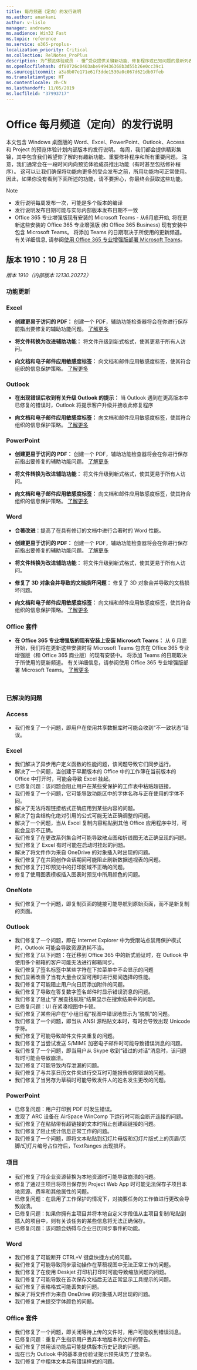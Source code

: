 ```yaml
---
title: 每月频道（定向）的发行说明
ms.author: anankani
author: v-lislo
manager: andrewmo
ms.audience: Win32 Fast
ms.topic: reference
ms.service: o365-proplus-
localization_priority: Critical
ms.collection: RelNotes_ProPlus
description: 为“预览体验成员 - 慢”受众提供关键新功能、修复程序或已知问题的最新列表
ms.openlocfilehash: df80726c0403abe949436368b3d55b26e0cc39c1
ms.sourcegitcommit: a3a8b07e171e61f3dde1530a0c067d621db07feb
ms.translationtype: HT
ms.contentlocale: zh-CN
ms.lasthandoff: 11/05/2019
ms.locfileid: "37993717"
---
```

# <a name="release-notes-for-office-monthly-channel-targeted"></a>Office 每月频道（定向）的发行说明

本文包含 Windows 桌面版的 Word、Excel、PowerPoint、Outlook、Access 和 Project 的预览体验计划内部版本的发行说明。 每周，我们都会提供精彩集锦，其中包含我们希望你了解的有趣新功能、重要修补程序和所有重要问题。 注意，我们通常会在一段时间内向预览体验成员推出功能（有时甚至包括修补程序）。 这可以让我们确保将功能向更多的受众发布之前，所用功能均可正常使用。 因此，如果你没有看到下面所述的功能，请不要担心，你最终会获取这些功能。  

> [!NOTE]
> - 发行说明每周发布一次，可能是多个版本的编译
> - 发行说明发布日期可能与实际内部版本发布日期不一致
> - Office 365 专业增强版现有安装的 Microsoft Teams - 从6月底开始, 将在更新这些安装的 Office 365 专业增强版 (和 Office 365 Business) 现有安装中包含 Microsoft Teams。 将添加 Teams 的日期取决于所使用的更新频道。 有关详细信息, 请参阅[使用 Office 365 专业增强版部署 Microsoft Teams](https://docs.microsoft.com/zh-CN/deployoffice/teams-install)。

[//]: # (请勿移除)

[//]: # (请勿移除功能详细信息内容开头)

## <a name="version-1910-october-28"></a>版本 1910：10 月 28 日
*版本 1910（内部版本 12130.20272）*


[//]: # (请勿移除功能详细信息内容开头)

### <a name="feature-updates"></a>功能更新

### <a name="excel"></a>Excel

- **创建更易于访问的 PDF：** 创建一个 PDF，辅助功能检查器将会在你进行保存前指出要修复的辅助功能问题。 [了解更多](https://support.office.com/zh-CN/article/064625e0-56ea-4e16-ad71-3aa33bb4b7ed)

- **将文件转换为改进辅助功能：** 将文件升级到新式格式，使其更易于所有人访问。

- **向文档和电子邮件应用敏感度标签：** 向文档和邮件应用敏感度标签，使其符合组织的信息保护策略。 [了解更多](https://aka.ms/officemipdocs)

### <a name="outlook"></a>Outlook

- **在出现错误后收到有关升级 Outlook 的提示：** 当 Outlook 遇到在更高版本中已修复的错误时，Outlook 将提示客户升级并接收此修复程序

- **向文档和电子邮件应用敏感度标签：** 向文档和邮件应用敏感度标签，使其符合组织的信息保护策略。 [了解更多](https://aka.ms/officemipdocs)

### <a name="powerpoint"></a>PowerPoint

- **创建更易于访问的 PDF：** 创建一个 PDF，辅助功能检查器将会在你进行保存前指出要修复的辅助功能问题。 [了解更多](https://support.office.com/zh-CN/article/064625e0-56ea-4e16-ad71-3aa33bb4b7ed)

- **将文件转换为改进辅助功能：** 将文件升级到新式格式，使其更易于所有人访问。

- **向文档和电子邮件应用敏感度标签：** 向文档和邮件应用敏感度标签，使其符合组织的信息保护策略。 [了解更多](https://aka.ms/officemipdocs)

### <a name="word"></a>Word

- **合著改进**：提高了在具有修订的文档中进行合著时的 Word 性能。

- **创建更易于访问的 PDF：** 创建一个 PDF，辅助功能检查器将会在你进行保存前指出要修复的辅助功能问题。 [了解更多](https://support.office.com/zh-CN/article/064625e0-56ea-4e16-ad71-3aa33bb4b7ed)

- **将文件转换为改进辅助功能：** 将文件升级到新式格式，使其更易于所有人访问。

- **修复了 3D 对象合并导致的文档损坏问题：** 修复了 3D 对象合并导致的文档损坏问题。

- **向文档和电子邮件应用敏感度标签：** 向文档和邮件应用敏感度标签，使其符合组织的信息保护策略。 [了解更多](https://aka.ms/officemipdocs)

### <a name="office-suite"></a>Office 套件

- **在 Office 365 专业增强版的现有安装上安装 Microsoft Teams：** 从 6 月底开始，我们将在更新这些安装时将 Microsoft Teams 包含在 Office 365 专业增强版（和 Office 365 商业版）的现有安装中。 将添加 Teams 的日期取决于所使用的更新频道。 有关详细信息，请参阅使用 Office 365 专业增强版部署 Microsoft Teams。 [了解更多](https://docs.microsoft.com/zh-CN/deployoffice/teams-install)

[//]: # (请勿移除功能详细信息内容结尾)

<br/>

[//]: # (请勿移除错误详细信息内容开头)

### <a name="resolved-issues"></a>已解决的问题
### <a name="access"></a>Access

- 我们修复了一个问题，即用户在使用共享数据库时可能会收到“不一致状态”错误。

### <a name="excel"></a>Excel

- 我们解决了异步用户定义函数的性能问题，该问题导致它们同步运行。
- 解决了一个问题，当创建于早期版本的 Office 中的工作簿在当前版本的 Office 中打开时，可能会导致 Excel 挂起。
- 已修复问题：该问题会阻止用户在某些受保护的工作表中粘贴超链接。
- 我们修复了一个问题，它可能导致功能区中的字体名称与正在使用的字体不同。
- 解决了无法将超链接格式正确应用到某些内容的问题。
- 解决了包含结构化绝对引用的公式可能无法正确调整的问题。
- 解决了一个问题，当从 Excel 复制内容粘贴到其他 Office 应用程序中时，可能会显示不正确。
- 我们修复了在更改系列集合时可能导致散点图和折线图无法正确呈现的问题。
- 我们修复了 Excel 有时可能在启动时挂起的问题。
- 解决了将文件作为来自 OneDrive 的对象插入时出现的问题。
- 我们修复了在共同创作会话期间可能阻止刷新数据透视表的问题。
- 我们修复了打印预览中的打印区域不正确的问题。
- 修复了使用图表模板插入图表时预览中所用颜色的问题。

### <a name="onenote"></a>OneNote

- 我们修复了一个问题，即复制页面的链接可能导航到原始页面，而不是新复制的页面。

### <a name="outlook"></a>Outlook

- 我们修复了一个问题，即在 Internet Explorer 中为受限站点禁用保护模式时，Outlook 可能会导致资源消耗不当。
- 我们修复了以下问题：在迁移到 Office 365 中的新式验证时，在 Outlook 中使用多个邮箱的客户可能无法进行邮箱同步。
- 我们修复了签名标签中某些字符在下拉菜单中不会显示的问题
- 我们显著改善了当有大量会议室可用时进行房间选择的性能。
- 我们修复了可能阻止用户向日历添加附件的问题。
- 我们修复了导致在答复数字签名邮件时显示错误消息的问题。
- 我们修复了阻止“扩展查找航班”结果显示在搜索结果中的问题。
- 已修复问题：UI 在紧凑视图中卡顿。
- 我们修复了某些用户在“小组日程”视图中错误地显示为“脱机”的问题。
- 我们修复了一个问题，即当从 ANSI 源粘贴文本时，有时会导致出现 Unicode 字符。
- 我们修复了可能导致邮件文件夹重复的问题。
- 我们修复了当尝试发送 S/MIME 加密电子邮件时可能导致错误消息的问题。
- 我们修复了一个问题，即当用户从 Skype 收到“错过的对话”消息时，该问题有时可能会导致崩溃。
- 我们修复了可能导致内存泄漏的问题。
- 我们修复了与共享日历文件夹进行交互时可能报告权限错误的问题。
- 我们修复了当另存为草稿时可能导致发件人的姓名发生更改的问题。

### <a name="powerpoint"></a>PowerPoint

- 已修复问题：用户打印到 PDF 时发生错误。
- 发现了 ARC 设备在 AirSpace WinComp 下运行时可能会断开连接的问题。
- 我们修复了在粘贴带有超链接的文本时阻止创建超链接的问题。
- 我们修复了阻止统计信息正常工作的问题。
- 我们修复了一个问题，即将文本粘贴到幻灯片母版和幻灯片版式上的页眉/页脚/幻灯片编号占位符后，TextRanges 出现损坏。

### <a name="project"></a>项目

- 我们修复了将企业资源替换为本地资源时可能导致崩溃的问题。
- 修复了通过主项目将项目保存到 Project Web App 时可能无法保存子项目本地资源、费率和其他属性的问题。
- 已修复问题：在启用了工作保护的情况下，对摘要任务的工作值进行更改会导致崩溃。
- 已修复问题：如果你拥有主项目并将本地自定义字段值从主项目复制/粘贴到插入的项目中，则有关该任务的某些信息将无法正确保存。
- 已修复问题：该问题会妨碍与企业日历同步事件的功能。

### <a name="word"></a>Word

- 我们修复了可能断开 CTRL+V 键盘快捷方式的问题。
- 我们修复了可能导致同步滚动操作在草稿视图中无法正常工作的问题。
- 我们修复了在使用 Deskjet 打印机打印时可能导致缩放问题的问题。
- 我们修复了可能导致在首次保存文档后无法正常显示工具提示的问题。
- 我们修复了表格格式可能丢失的问题。
- 解决了将文件作为来自 OneDrive 的对象插入时出现的问题。
- 我们修复了未提交字体颜色的问题。

### <a name="office-suite"></a>Office 套件

- 我们修复了一个问题，即关闭等待上传的文件时，用户可能收到错误消息。
- 已修复问题：重复产生指示用户丢弃本地版本的文件的警告。
- 我们修复了禁用该功能后可能提供版本历史记录的问题。
- 现在已为 Outlook 中的基本身份验证提示预先填充了登录名。
- 我们修复了中粗体文本具有错误样式的问题。



[//]: # (请勿移除错误详细信息内容结尾)

